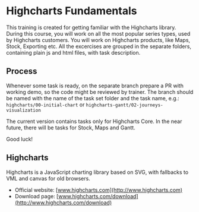 # Highcharts Fundamentals

This training is created for getting familiar with the Highcharts library.
During this course, you will work on all the most popular series types, used by
Highcharts customers. You will work on Highcharts products, like Maps, Stock,
Exporting etc. All the excercises are grouped in the separate folders,
containing plain js and html files, with task description.

## Process
Whenever some task is ready, on the separate branch prepare a PR with working
demo, so the code might be reviewed by trainer. The branch should be named with
the name of the task set folder and the task name, e.g.:
`highcharts/00-initial-chart` or `highcharts-gantt/02-journeys-visualization`

The current version contains tasks only for Highcharts Core. In the near future,
there will be tasks for Stock, Maps and Gantt.

Good luck!

## Highcharts

Highcharts is a JavaScript charting library based on SVG, with fallbacks to VML and canvas for old browsers.

* Official website: [www.highcharts.com](http://www.highcharts.com)
* Download page: [www.highcharts.com/download](http://www.highcharts.com/download)


